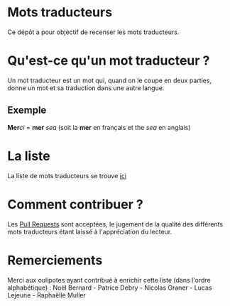 # Mots traducteurs

Ce dépôt a pour objectif de recenser les mots traducteurs.

# Qu'est-ce qu'un mot traducteur ?

Un mot traducteur est un mot qui, quand on le coupe en deux parties, donne un mot et sa traduction dans une autre langue.

## Exemple

**Mer**_ci_ = **mer** _sea_ (soit la **mer** en français et the _sea_ en anglais)

# La liste

La liste de mots traducteurs se trouve [ici](Liste.md)

# Comment contribuer ?
Les [Pull Requests](https://help.github.com/en/articles/creating-a-pull-request-from-a-fork) sont acceptées, le jugement de la qualité des différents mots traducteurs étant laissé à l'appréciation du lecteur.

# Remerciements

Merci aux oulipotes ayant contribué à enrichir cette liste (dans l'ordre alphabétique) :
Noël Bernard - Patrice Debry - Nicolas Graner - Lucas Lejeune - Raphaëlle Muller
